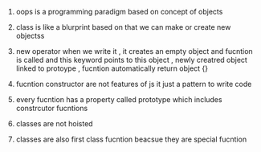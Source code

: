1. oops is a programming paradigm based on concept of objects

2. class is like a blurprint based on that we can make or create new objectss

3. new operator when we write it , it creates an empty object and fucntion is called and this keyword points to this object , newly creatred object linked to protoype , fucntion automatically return object {}

4. fucntion constructor are not features of js it just a pattern to write code

5. every fucntion has a property called prototype which includes constrcutor fucntions

6. classes are not hoisted 
7. classes are also first class fucntion beacsue they are special fucntion
